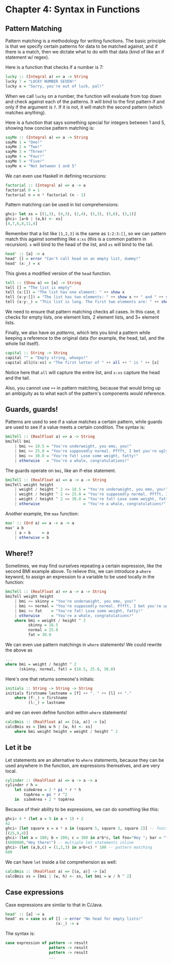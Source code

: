 Chapter 4: Syntax in Functions
==

## Pattern Matching
Pattern matching is a methodology for writing functions. The basic principle is that we specify certain patterns for data to be matched against, and if there is a match, then we dictate what to do with that data (kind of like an if statement w/ regex).

Here is a function that checks if a number is 7:
```haskell
lucky :: (Integral a) => a -> String  
lucky 7 = "LUCKY NUMBER SEVEN!"  
lucky x = "Sorry, you're out of luck, pal!"   
```
When we call `lucky` on a number, the function will evaluate from top down and check against each of the patterns. It will bind to the first pattern if and only if the argument is `7`. If it is not, it will match the second pattern (which matches anything).

Here is a function that says something special for integers between 1 and 5, showing how concise pattern matching is:
```haskell
sayMe :: (Integral a) => a -> String  
sayMe 1 = "One!"  
sayMe 2 = "Two!"  
sayMe 3 = "Three!"  
sayMe 4 = "Four!"  
sayMe 5 = "Five!"  
sayMe x = "Not between 1 and 5"  
```
We can even use Haskell in defining recursions:
```haskell
factorial :: (Integral a) => a -> a  
factorial 0 = 1  
factorial n = n * factorial (n - 1)  
```
Pattern matching can be used in list comprehensions:
```haskell
ghci> let xs = [(1,3), (4,3), (2,4), (5,3), (5,6), (3,1)]  
ghci> [a+b | (a,b) <- xs]  
[4,7,6,8,11,4]  
```
Remember that a list like `[1,2,3]` is the same as `1:2:3:[]`, so we can pattern match this against something like `x:xs` (this is a common pattern in recursion). `x` will bind to the head of the list, and `xs` will bind to the tail.
```haskell
head' :: [a] -> a  
head' [] = error "Can't call head on an empty list, dummy!"  
head' (x:_) = x
```
This gives a modified version of the `head` function.

```haskell
tell :: (Show a) => [a] -> String  
tell [] = "The list is empty"  
tell (x:[]) = "The list has one element: " ++ show x  
tell (x:y:[]) = "The list has two elements: " ++ show x ++ " and " ++ show y  
tell (x:y:_) = "This list is long. The first two elements are: " ++ show x ++ " and " ++ show y
```
We need to ensure that pattern matching checks all cases. In this case, it checks for empty lists, one element lists, 2 element lists, and 3+ element lists.

Finally, we also have *as patterns*, which lets you bind a pattern while keeping a reference to the original data (for example, the head, tail, and the whole list itself).
```haskell
capital :: String -> String  
capital "" = "Empty string, whoops!"  
capital all@(x:xs) = "The first letter of " ++ all ++ " is " ++ [x]  
```
Notice here that `all` will capture the entire list, and `x:xs` capture the head and the tail. 

Also, you cannot use `++` in pattern matching, because that would bring up an ambiguity as to what each of the pattern's components would reference.

## Guards, guards!
Patterns are used to see if a value matches a certain pattern, while guards are used to see if a value meets a certain condition. The syntax is:
```haskell
bmiTell :: (RealFloat a) => a -> String  
bmiTell bmi  
    | bmi <= 18.5 = "You're underweight, you emo, you!"  
    | bmi <= 25.0 = "You're supposedly normal. Pffft, I bet you're ugly!"  
    | bmi <= 30.0 = "You're fat! Lose some weight, fatty!"  
    | otherwise   = "You're a whale, congratulations!"  
```
The guards operate on `bmi`, like an if-else statement.
```haskell
bmiTell :: (RealFloat a) => a -> a -> String  
bmiTell weight height  
    | weight / height ^ 2 <= 18.5 = "You're underweight, you emo, you!"  
    | weight / height ^ 2 <= 25.0 = "You're supposedly normal. Pffft, I bet you're ugly!"  
    | weight / height ^ 2 <= 30.0 = "You're fat! Lose some weight, fatty!"  
    | otherwise                   = "You're a whale, congratulations!"  
```
Another example, the `max` function:
```haskell
max' :: (Ord a) => a -> a -> a  
max' a b   
    | a > b     = a  
    | otherwise = b  
```

## Where!?

Sometimes, we may find ourselves repeating a certain expression, like the second BMI example above. To relieve this, we can introduce a `where` keyword, to assign an expression to a variable to be used locally in the function:
```haskell
bmiTell :: (RealFloat a) => a -> a -> String  
bmiTell weight height  
    | bmi <= skinny = "You're underweight, you emo, you!"  
    | bmi <= normal = "You're supposedly normal. Pffft, I bet you're ugly!"  
    | bmi <= fat    = "You're fat! Lose some weight, fatty!"  
    | otherwise     = "You're a whale, congratulations!"  
    where bmi = weight / height ^ 2  
          skinny = 18.5  
          normal = 25.0  
          fat = 30.0  
```
We can even use pattern matchings in `where` statements! We could rewrite the above as
```haskell
...  
where bmi = weight / height ^ 2  
      (skinny, normal, fat) = (18.5, 25.0, 30.0)
```
Here's one that returns someone's initials:
```haskell
initials :: String -> String -> String  
initials firstname lastname = [f] ++ ". " ++ [l] ++ "."  
    where (f:_) = firstname  
          (l:_) = lastname   
```
and we can even define function within `where` statements!
```haskell
calcBmis :: (RealFloat a) => [(a, a)] -> [a]  
calcBmis xs = [bmi w h | (w, h) <- xs]  
    where bmi weight height = weight / height ^ 2  
```

## Let it be
Let statements are an alternative to `where` statements, because they can be used anywhere in the function, are expressions themselves, and are very local.
```haskell
cylinder :: (RealFloat a) => a -> a -> a  
cylinder r h = 
    let sideArea = 2 * pi * r * h  
        topArea = pi * r ^2  
    in  sideArea + 2 * topArea  
```
Because of their ability to be expressions, we can do something like this:
```haskell
ghci> 4 * (let a = 9 in a + 1) + 2  
42
ghci> [let square x = x * x in (square 5, square 3, square 2)] -- functions
[(25,9,4)]
ghci> (let a = 100; b = 200; c = 300 in a*b*c, let foo="Hey "; bar = "there!" in foo ++ bar)  
(6000000,"Hey there!") -- multiple let statements inline
ghci> (let (a,b,c) = (1,2,3) in a+b+c) * 100 -- pattern matching
600  
``` 
We can have `let` inside a list comprehension as well:
```haskell
calcBmis :: (RealFloat a) => [(a, a)] -> [a]  
calcBmis xs = [bmi | (w, h) <- xs, let bmi = w / h ^ 2]  
```

## Case expressions
Case expressions are similar to that in C/Java.
```haskell
head' :: [a] -> a  
head' xs = case xs of [] -> error "No head for empty lists!"  
                      (x:_) -> x  
```
The syntax is:
```haskell
case expression of pattern -> result  
                   pattern -> result  
                   pattern -> result  
                   ...  
```